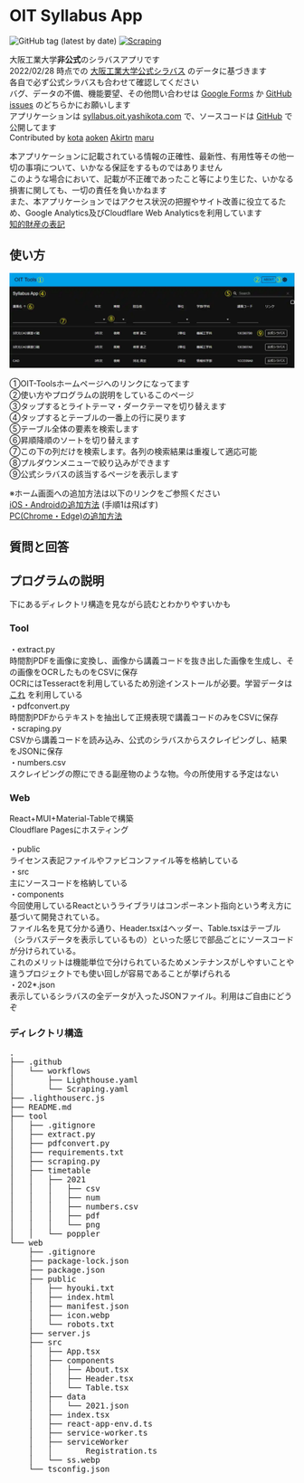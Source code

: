# OIT Syllabus App

![GitHub tag (latest by date)](https://img.shields.io/github/v/tag/OIT-Tools/oit-syllabus?label=version&style=plastic)
[![Scraping](https://github.com/OIT-Tools/syllabus/actions/workflows/Scraping.yaml/badge.svg)](https://github.com/OIT-Tools/syllabus/actions/workflows/Scraping.yaml)  

大阪工業大学**非公式**のシラバスアプリです  
2022/02/28
時点での
[大阪工業大学公式シラバス](https://www.oit.ac.jp/japanese/syllabus/index.html)
のデータに基づきます  
各自で必ず公式シラバスも合わせて確認してください  
バグ、データの不備、機能要望、その他問い合わせは
[Google Forms](https://docs.google.com/forms/d/e/1FAIpQLSc08BgQQiNqXeFjcECLKlfzmoOygvv1gglc_j7xnGdUmBeYLg/viewform?usp=sf_link)
か
[GitHub issues](https://github.com/OIT-Tools/syllabus/issues)
のどちらかにお願いします  
アプリケーションは
[syllabus.oit.yashikota.com](https://syllabus.oit.yashikota.com)
で、ソースコードは
[GitHub](https://github.com/OIT-Tools/syllabus)
で公開してます  
Contributed by
[kota](https://github.com/yashikota)
[aoken](https://github.com/aoken7)
[Akirtn](https://github.com/Akirtn)
[maru](https://github.com/GenichiMaruo)  

本アプリケーションに記載されている情報の正確性、最新性、有用性等その他一切の事項について、いかなる保証をするものではありません  
このような場合において、記載が不正確であったこと等により生じた、いかなる損害に関しても、一切の責任を負いかねます  
また、本アプリケーションではアクセス状況の把握やサイト改善に役立てるため、Google Analytics及びCloudflare Web Analyticsを利用しています  
[知的財産の表記](https://raw.githubusercontent.com/OIT-Tools/syllabus/master/web/public/hyouki.txt)

## 使い方

<img src="https://raw.githubusercontent.com/OIT-Tools/syllabus/master/web/src/ss.webp" alt="トップ画面">

①OIT-Toolsホームページへのリンクになってます  
②使い方やプログラムの説明をしているこのページ  
③タップするとライトテーマ・ダークテーマを切り替えます  
④タップするとテーブルの一番上の行に戻ります  
⑤テーブル全体の要素を検索します  
⑥昇順降順のソートを切り替えます  
⑦この下の列だけを検索します。各列の検索結果は重複して適応可能  
⑧プルダウンメニューで絞り込みができます  
⑨公式シラバスの該当するページを表示します  

※ホーム画面への追加方法は以下のリンクをご参照ください  
[iOS・Androidの追加方法](https://support.bccks.jp/faq/pwa_2020/)
(手順1は飛ばす)  
[PC(Chrome・Edge)の追加方法](https://support.google.com/chrome/answer/9658361)  

## 質問と回答

## プログラムの説明

下にあるディレクトリ構造を見ながら読むとわかりやすいかも

### Tool

・extract.py  
時間割PDFを画像に変換し、画像から講義コードを抜き出した画像を生成し、その画像をOCRしたものをCSVに保存  
OCRにはTesseractを利用しているため別途インストールが必要。学習データは
[これ](https://github.com/tesseract-ocr/tessdata_best/blob/main/eng.traineddata)
を利用している  
・pdfconvert.py  
時間割PDFからテキストを抽出して正規表現で講義コードのみをCSVに保存  
・scraping.py  
CSVから講義コードを読み込み、公式のシラバスからスクレイピングし、結果をJSONに保存  
・numbers.csv  
スクレイピングの際にできる副産物のような物。今の所使用する予定はない  

### Web

React+MUI+Material-Tableで構築  
Cloudflare Pagesにホスティング  

・public  
ライセンス表記ファイルやファビコンファイル等を格納している  
・src  
主にソースコードを格納している  
・components  
今回使用しているReactというライブラリはコンポーネント指向という考え方に基づいて開発されている。  
ファイル名を見て分かる通り、Header.tsxはヘッダー、Table.tsxはテーブル（シラバスデータを表示しているもの）といった感じで部品ごとにソースコードが分けられている。  
これのメリットは機能単位で分けられているためメンテナンスがしやすいことや違うプロジェクトでも使い回しが容易であることが挙げられる  
・202*.json  
表示しているシラバスの全データが入ったJSONファイル。利用はご自由にどうぞ  

### ディレクトリ構造

<pre>
.
├── .github
│   └── workflows
│       ├── Lighthouse.yaml
│       └── Scraping.yaml
├── .lighthouserc.js
├── README.md
├── tool
│   ├── .gitignore
│   ├── extract.py
│   ├── pdfconvert.py
│   ├── requirements.txt
│   ├── scraping.py
│   ├── timetable
│   │   ├── 2021
│   │   │   ├── csv
│   │   │   ├── num
│   │   │   ├── numbers.csv
│   │   │   ├── pdf
│   │   │   └── png
│   │   └── poppler
└── web
    ├── .gitignore
    ├── package-lock.json
    ├── package.json
    ├── public
    │   ├── hyouki.txt
    │   ├── index.html
    │   ├── manifest.json
    │   ├── icon.webp
    │   └── robots.txt
    ├── server.js
    ├── src
    │   ├── App.tsx
    │   ├── components
    │   │   ├── About.tsx
    │   │   ├── Header.tsx
    │   │   └── Table.tsx
    │   ├── data
    │   │   └── 2021.json
    │   ├── index.tsx
    │   ├── react-app-env.d.ts
    │   ├── service-worker.ts
    │   ├── serviceWorker
    │   │       Registration.ts
    │   └── ss.webp
    └── tsconfig.json
</pre>

<!-- エラー数=2101 -->